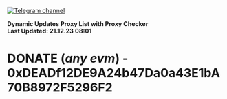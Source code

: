[![Telegram channel](https://img.shields.io/endpoint?url=https://runkit.io/damiankrawczyk/telegram-badge/branches/master?url=https://t.me/n4z4v0d)](https://t.me/n4z4v0d) 

**Dynamic Updates Proxy List with Proxy Checker**  
**Last Updated: 21.12.23 08:01**

# DONATE (_any evm_) - 0xDEADf12DE9A24b47Da0a43E1bA70B8972F5296F2
